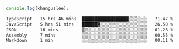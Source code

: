 ```js
console.log(khanguslee);
```

<!--START_SECTION:waka-->

```txt
TypeScript   15 hrs 46 mins  ██████████████████░░░░░░░   71.47 %
JavaScript   5 hrs 51 mins   ██████▓░░░░░░░░░░░░░░░░░░   26.50 %
JSON         16 mins         ▒░░░░░░░░░░░░░░░░░░░░░░░░   01.28 %
Assembly     7 mins          ░░░░░░░░░░░░░░░░░░░░░░░░░   00.55 %
Markdown     1 min           ░░░░░░░░░░░░░░░░░░░░░░░░░   00.11 %
```

<!--END_SECTION:waka-->

<!--
**khanguslee/khanguslee** is a ✨ _special_ ✨ repository because its `README.md` (this file) appears on your GitHub profile.

Here are some ideas to get you started:

- 🔭 I’m currently working on ...
- 🌱 I’m currently learning ...
- 👯 I’m looking to collaborate on ...
- 🤔 I’m looking for help with ...
- 💬 Ask me about ...
- 📫 How to reach me: ...
- 😄 Pronouns: ...
- ⚡ Fun fact: ...
-->
